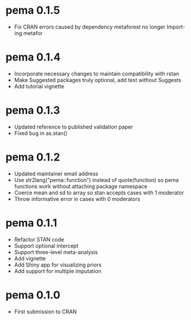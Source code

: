 # pema 0.1.5

* Fix CRAN errors caused by dependency metaforest no longer Import-ing metafor

# pema 0.1.4

* Incorporate necessary changes to maintain compatibility with rstan
* Make Suggested packages truly optional, add test without Suggests
* Add tutorial vignette

# pema 0.1.3

* Updated reference to published validation paper
* Fixed bug in as.stan()

# pema 0.1.2

* Updated maintainer email address
* Use str2lang("pema::function") instead of quote(function) so pema functions
  work without attaching package namespace
* Coerce mean and sd to array so stan accepts cases with 1 moderator
* Throw informative error in cases with 0 moderators

# pema 0.1.1

* Refactor STAN code
* Support optional intercept
* Support three-level meta-analysis
* Add vignette
* Add Shiny app for visualizing priors
* Add support for multiple imputation

# pema 0.1.0

* First submission to CRAN
